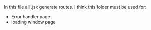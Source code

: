 In this file all .jsx generate routes. I think this folder must be used for:
- Error handler page 
- loading window page